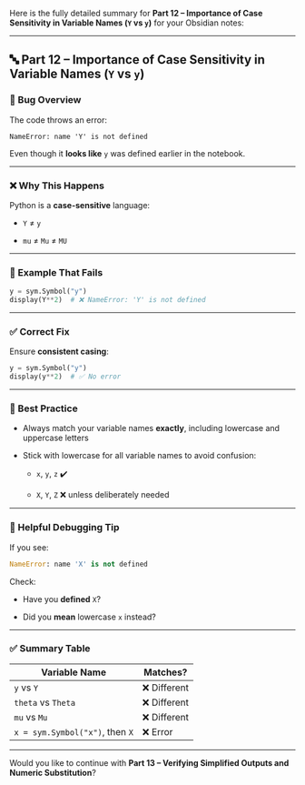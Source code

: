 Here is the fully detailed summary for **Part 12 – Importance of Case Sensitivity in Variable Names (`Y` vs `y`)** for your Obsidian notes:

---

## 🔤 Part 12 – Importance of Case Sensitivity in Variable Names (`Y` vs `y`)

### 📌 Bug Overview

The code throws an error:

```
NameError: name 'Y' is not defined
```

Even though it **looks like** `y` was defined earlier in the notebook.

---

### ❌ Why This Happens

Python is a **case-sensitive** language:

- `Y` ≠ `y`
    
- `mu` ≠ `Mu` ≠ `MU`
    

---

### 🧪 Example That Fails

```python
y = sym.Symbol("y")
display(Y**2)  # ❌ NameError: 'Y' is not defined
```

---

### ✅ Correct Fix

Ensure **consistent casing**:

```python
y = sym.Symbol("y")
display(y**2)  # ✅ No error
```

---

### 🧠 Best Practice

- Always match your variable names **exactly**, including lowercase and uppercase letters
    
- Stick with lowercase for all variable names to avoid confusion:
    
    - `x`, `y`, `z` ✔️
        
    - `X`, `Y`, `Z` ❌ unless deliberately needed
        

---

### 📌 Helpful Debugging Tip

If you see:

```python
NameError: name 'X' is not defined
```

Check:

- Have you **defined** `X`?
    
- Did you **mean** lowercase `x` instead?
    

---

### ✅ Summary Table

|Variable Name|Matches?|
|---|---|
|`y` vs `Y`|❌ Different|
|`theta` vs `Theta`|❌ Different|
|`mu` vs `Mu`|❌ Different|
|`x = sym.Symbol("x")`, then `X`|❌ Error|

---

Would you like to continue with **Part 13 – Verifying Simplified Outputs and Numeric Substitution**?